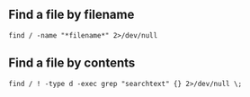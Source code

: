 ## Find a file by filename
```
find / -name "*filename*" 2>/dev/null
```

## Find a file by contents
```
find / ! -type d -exec grep "searchtext" {} 2>/dev/null \;
```

